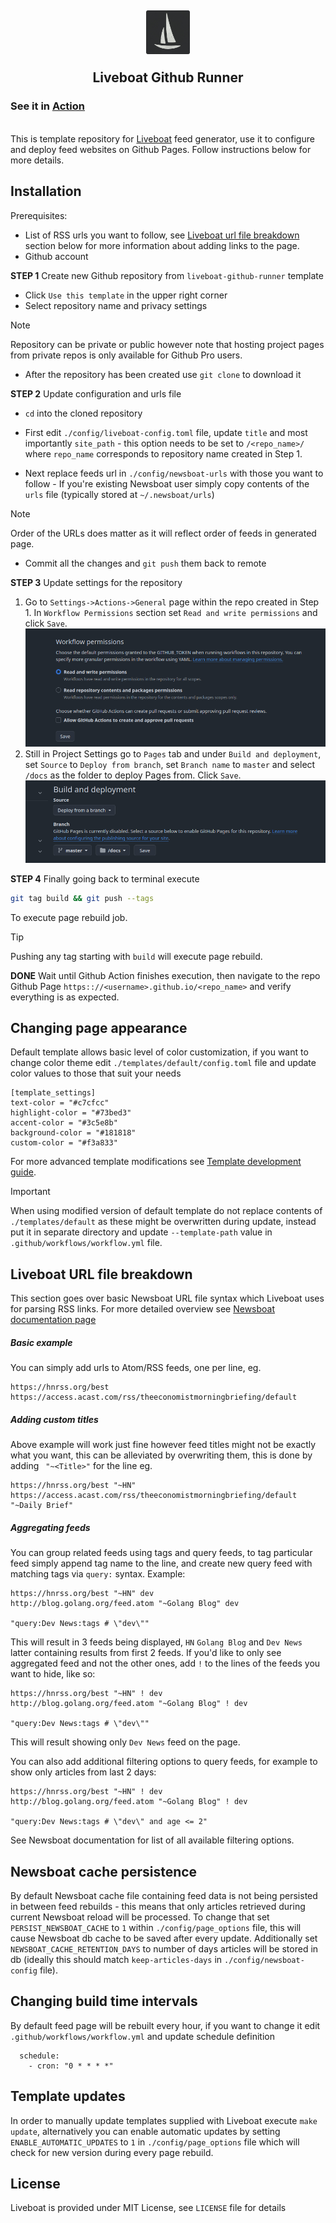 <h2 align="center">
<img align="center" width="70" height="70" src="./assets/logo.png" alt="Liveboat"><br/>
<br/>
Liveboat Github Runner
</h2>


### See it in [Action](https://konrad.website/liveboat-github-runner)

<br/>
This is template repository for <a href="https://github.com/exaroth/liveboat">Liveboat</a> feed generator, use it to configure and deploy feed websites on Github Pages. Follow instructions below for more details.

## Installation

Prerequisites: 
- List of RSS urls you want to follow, see [Liveboat url file breakdown](#liveboat-url-file-breakdown) section below for more information about adding links to the page.
- Github account

__STEP 1__ Create new Github repository from `liveboat-github-runner` template

- Click `Use this template` in the upper right corner
- Select repository name and privacy settings

> [!NOTE]
> Repository can be private or public however note that hosting project pages from private repos is only available for Github Pro users.

- After the repository has been created use `git clone` to download it

__STEP 2__ Update configuration and urls file
- `cd` into the cloned repository
 
- First edit `./config/liveboat-config.toml` file, update `title` and most importantly `site_path` - this option needs to be set to `/<repo_name>/` where `repo_name` corresponds to repository name created in Step 1.

- Next replace feeds url in `./config/newsboat-urls` with those you want to follow - If you're existing Newsboat user simply copy contents of the `urls` file (typically stored at `~/.newsboat/urls`)

> [!NOTE]
> Order of the URLs does matter as it will reflect order of feeds in generated page.

- Commit all the changes and `git push` them back to remote
 
__STEP 3__ Update settings for the repository

1. Go to `Settings->Actions->General` page within the repo created in Step 1. In `Workflow Permissions` section set `Read and write permissions` and click `Save`.
![screenshot1](./assets/screen1.png)
2. Still in Project Settings go to `Pages` tab and under `Build and deployment`, set `Source` to `Deploy from branch`, set `Branch name` to `master` and select `/docs` as the folder to deploy Pages from. Click `Save`.
![screenshot2](./assets/screen2.png)

__STEP 4__ Finally going back to terminal execute
``` sh
git tag build && git push --tags
```
To execute page rebuild job.

> [!TIP]
> Pushing any tag starting with `build` will execute page rebuild.

__DONE__ Wait until Github Action finishes execution, then navigate to the repo Github Page `https:://<username>.github.io/<repo_name>` and verify everything is as expected.

## Changing page appearance
Default template allows basic level of color customization, if you want to change color theme edit `./templates/default/config.toml` file and update color values to those that suit your needs

```
[template_settings]
text-color = "#c7cfcc"
highlight-color = "#73bed3"
accent-color = "#3c5e8b"
background-color = "#181818"
custom-color = "#f3a833"
```

For more advanced template modifications see [Template development guide](https://github.com/exaroth/liveboat/tree/develop/templates).

> [!IMPORTANT]
> When using modified version of default template do not replace contents of `./templates/default` as these might be overwritten during update, instead put it in separate directory and update `--template-path` value in `.github/workflows/workflow.yml` file.

## Liveboat URL file breakdown
This section goes over basic Newsboat URL file syntax which Liveboat uses for parsing RSS links. For more detailed overview see [Newsboat documentation page](https://newsboat.org/releases/2.10.2/docs/newsboat.html)

##### Basic example
You can simply add urls to Atom/RSS feeds, one per line, eg.
```
https://hnrss.org/best
https://access.acast.com/rss/theeconomistmorningbriefing/default
```
##### Adding custom titles
Above example will work just fine however feed titles might not be exactly what you want, this can be alleviated by overwriting them, this is done by adding ` "~<Title>"` for the line eg.
```
https://hnrss.org/best "~HN" 
https://access.acast.com/rss/theeconomistmorningbriefing/default "~Daily Brief"
```

##### Aggregating feeds
You can group related feeds using tags and query feeds, to tag particular feed simply append tag name to the line, and create new query feed with matching tags via `query:` syntax. Example:

```
https://hnrss.org/best "~HN" dev
http://blog.golang.org/feed.atom "~Golang Blog" dev

"query:Dev News:tags # \"dev\""
```
This will result in 3 feeds being displayed, `HN` `Golang Blog` and `Dev News` latter containing results from first 2 feeds. If you'd like to only see aggregated feed and not the other ones, add `!` to the lines of the feeds you want to hide, like so:

```
https://hnrss.org/best "~HN" ! dev
http://blog.golang.org/feed.atom "~Golang Blog" ! dev

"query:Dev News:tags # \"dev\""
```

This will result showing only `Dev News` feed on the page. 

You can also add additional filtering options to query feeds, for example to show only articles from last 2 days:

```
https://hnrss.org/best "~HN" ! dev
http://blog.golang.org/feed.atom "~Golang Blog" ! dev

"query:Dev News:tags # \"dev\" and age <= 2"
```
See Newsboat documentation for list of all available filtering options.

## Newsboat cache persistence

By default Newsboat cache file containing feed data is not being persisted in between feed rebuilds - this means that only articles retrieved during current Newsboat reload will be processed. To change that set `PERSIST_NEWSBOAT_CACHE` to `1` within `./config/page_options` file, this will cause Newsboat db cache to be saved after every update. Additionally set `NEWSBOAT_CACHE_RETENTION_DAYS` to number of days articles will be stored in db (ideally this should match `keep-articles-days` in `./config/newsboat-config` file).

## Changing build time intervals
By default feed page will be rebuilt every hour, if you want to change it edit `.github/workflows/workflow.yml` and update schedule definition
```
  schedule:
    - cron: "0 * * * *"

```
## Template updates

In order to manually update templates supplied with Liveboat execute `make update`, alternatively you can enable automatic updates by setting `ENABLE_AUTOMATIC_UPDATES` to `1` in `./config/page_options` file which will check for new version during every page rebuild.

## License
Liveboat is provided under MIT License, see `LICENSE` file for details
